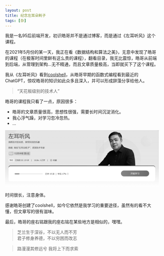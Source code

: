 ```yaml
---
layout: post
title: 纪念左耳朵耗子
tags: [杂]
---
```


我是一名95后前端开发，初识皓哥并不是通过博客，而是通过《左耳听风》这个课程。

在2021年5月份的某一天，我正在看《数据结构和算法之美》，无意中发现了皓哥的课程（在极客时间里鲜有这么贵的课程），翻看目录，我无比震惊，皓哥从前端到后端，从管理到架构...无不精通，而且文章质量极高，当即就买下了这个课程。

我从《左耳听风》看到[coolshell](https://coolshell.cn/)，从皓哥早期的函数式编程看到最近的ChatGPT，惊叹皓哥的知识如此众多且深入，并可以形成辞藻分享给他人。

>“天花板级别的技术人”

皓哥的课程我只看了一点，原因很多：
- 皓哥的文章质量很高，思想性很强，需要长时间沉淀消化。
- 我心浮气躁，对学习忽冷忽热。
- ...

![image.png](./images/jike.png)

时间很长，注意身体。

感谢皓哥创建了coolshell，如今它依然是我学习的重要途径，虽然有的看不大懂，但文章写的很有滋味。

最后，皓哥的座右铭跟我的座右铭在某些地方是相似的，嘿嘿。

>芝兰生于深谷，不以无人而不芳  
>君子修身养德，不以穷困而改志

>路漫漫其修远兮
>我将上下而求索

